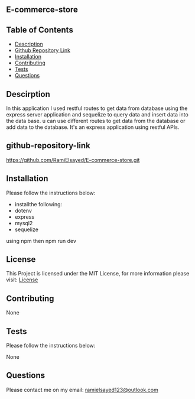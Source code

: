 ## E-commerce-store

## Table of Contents

- [Description](#description)
- [Github Repository Link](#github-repository-link)
- [Installation](#installation)
- [Contributing](#contributing)
- [Tests](#tests)
- [Questions](#questions)

## Descirption

In this application I used restful routes to get data from database using the express server application and sequelize to query data and insert data into the data base. u can use different routes to get data from the database or add data to the database. It's an express application using restful APIs.

## github-repository-link

https://github.com/RamiElsayed/E-commerce-store.git

## Installation

Please follow the instructions below:

- installthe following:
- dotenv
- express
- mysql2
- sequelize

using npm then npm run dev

## License

This Project is licensed under the MIT License, for more information please visit: [License](https://choosealicense.com/licenses/mit/)

## Contributing

None

## Tests

Please follow the instructions below:

None

## Questions

Please contact me on my email: ramielsayed123@outlook.com
